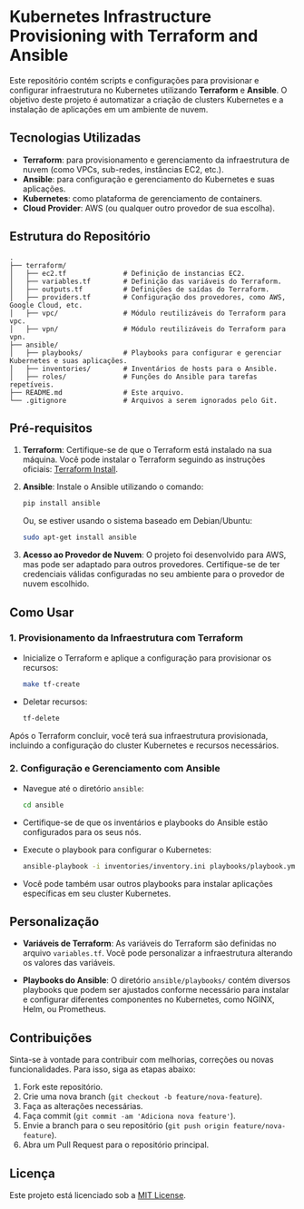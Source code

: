 
# Kubernetes Infrastructure Provisioning with Terraform and Ansible

Este repositório contém scripts e configurações para provisionar e configurar infraestrutura no Kubernetes utilizando **Terraform** e **Ansible**. O objetivo deste projeto é automatizar a criação de clusters Kubernetes e a instalação de aplicações em um ambiente de nuvem.

## Tecnologias Utilizadas

- **Terraform**: para provisionamento e gerenciamento da infraestrutura de nuvem (como VPCs, sub-redes, instâncias EC2, etc.).
- **Ansible**: para configuração e gerenciamento do Kubernetes e suas aplicações.
- **Kubernetes**: como plataforma de gerenciamento de containers.
- **Cloud Provider**: AWS (ou qualquer outro provedor de sua escolha).

## Estrutura do Repositório

```
.
├── terraform/
│   ├── ec2.tf              # Definição de instancias EC2.
│   ├── variables.tf        # Definição das variáveis do Terraform.
│   ├── outputs.tf          # Definições de saídas do Terraform.
│   ├── providers.tf        # Configuração dos provedores, como AWS, Google Cloud, etc.
│   ├── vpc/                # Módulo reutilizáveis do Terraform para vpc.
│   ├── vpn/                # Módulo reutilizáveis do Terraform para vpn.
├── ansible/
│   ├── playbooks/          # Playbooks para configurar e gerenciar Kubernetes e suas aplicações.
│   ├── inventories/        # Inventários de hosts para o Ansible.
│   ├── roles/              # Funções do Ansible para tarefas repetíveis.
├── README.md               # Este arquivo.
└── .gitignore              # Arquivos a serem ignorados pelo Git.
```

## Pré-requisitos

1. **Terraform**: Certifique-se de que o Terraform está instalado na sua máquina. Você pode instalar o Terraform seguindo as instruções oficiais: [Terraform Install](https://www.terraform.io/downloads.html).

2. **Ansible**: Instale o Ansible utilizando o comando:
   ```bash
   pip install ansible
   ```
   Ou, se estiver usando o sistema baseado em Debian/Ubuntu:
   ```bash
   sudo apt-get install ansible
   ```

3. **Acesso ao Provedor de Nuvem**: O projeto foi desenvolvido para AWS, mas pode ser adaptado para outros provedores. Certifique-se de ter credenciais válidas configuradas no seu ambiente para o provedor de nuvem escolhido.

## Como Usar

### 1. Provisionamento da Infraestrutura com Terraform

- Inicialize o Terraform e aplique a configuração para provisionar os recursos:
  ```bash
  make tf-create
  ```

- Deletar recursos:
  ```bash
  tf-delete
  ```

Após o Terraform concluir, você terá sua infraestrutura provisionada, incluindo a configuração do cluster Kubernetes e recursos necessários.

### 2. Configuração e Gerenciamento com Ansible

- Navegue até o diretório `ansible`:
  ```bash
  cd ansible
  ```

- Certifique-se de que os inventários e playbooks do Ansible estão configurados para os seus nós.

- Execute o playbook para configurar o Kubernetes:
  ```bash
  ansible-playbook -i inventories/inventory.ini playbooks/playbook.yml -vvvv
  ```

- Você pode também usar outros playbooks para instalar aplicações específicas em seu cluster Kubernetes.

## Personalização

- **Variáveis de Terraform**: As variáveis do Terraform são definidas no arquivo `variables.tf`. Você pode personalizar a infraestrutura alterando os valores das variáveis.

- **Playbooks do Ansible**: O diretório `ansible/playbooks/` contém diversos playbooks que podem ser ajustados conforme necessário para instalar e configurar diferentes componentes no Kubernetes, como NGINX, Helm, ou Prometheus.

## Contribuições

Sinta-se à vontade para contribuir com melhorias, correções ou novas funcionalidades. Para isso, siga as etapas abaixo:

1. Fork este repositório.
2. Crie uma nova branch (`git checkout -b feature/nova-feature`).
3. Faça as alterações necessárias.
4. Faça commit (`git commit -am 'Adiciona nova feature'`).
5. Envie a branch para o seu repositório (`git push origin feature/nova-feature`).
6. Abra um Pull Request para o repositório principal.

## Licença

Este projeto está licenciado sob a [MIT License](LICENSE).